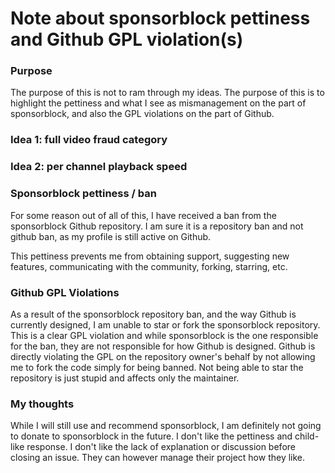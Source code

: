 # Note about sponsorblock pettiness and Github GPL violation(s)

### Purpose
The purpose of this is not to ram through my ideas. The purpose of this is to highlight the pettiness and what I see as mismanagement on the part of sponsorblock, and also the GPL violations on the part of Github.

### Idea 1: full video fraud category

### Idea 2: per channel playback speed

### Sponsorblock pettiness / ban
For some reason out of all of this, I have received a ban from the sponsorblock Github repository. I am sure it is a repository ban and not github ban, as my profile is still active on Github.

This pettiness prevents me from obtaining support, suggesting new features, communicating with the community, forking, starring, etc.

### Github GPL Violations
As a result of the sponsorblock repository ban, and the way Github is currently designed, I am unable to star or fork the sponsorblock repository. This is a clear GPL violation and while sponsorblock is the one responsible for the ban, they are not responsible for how Github is designed. Github is directly violating the GPL on the repository owner's behalf by not allowing me to fork the code simply for being banned. Not being able to star the repository is just stupid and affects only the maintainer.

### My thoughts
While I will still use and recommend sponsorblock, I am definitely not going to donate to sponsorblock in the future. I don't like the pettiness and child-like response. I don't like the lack of explanation or discussion before closing an issue. They can however manage their project how they like.
